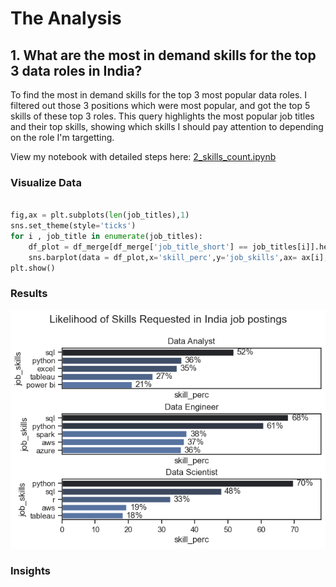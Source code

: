 # The Analysis
## 1. What are the most in demand skills for the top 3 data roles in India?
To find the most in demand skills for the top 3 most popular data roles.
I filtered out those 3 positions which were most popular, and got the top 5 skills of these top 3 roles.
This query highlights the most popular job titles and their top skills, showing which skills I should pay attention to depending on the role I'm targetting.

View my notebook with detailed steps here:
[2_skills_count.ipynb]()

### Visualize Data
``` python

fig,ax = plt.subplots(len(job_titles),1)
sns.set_theme(style='ticks')
for i , job_title in enumerate(job_titles):
    df_plot = df_merge[df_merge['job_title_short'] == job_titles[i]].head(5)
    sns.barplot(data = df_plot,x='skill_perc',y='job_skills',ax= ax[i],hue = 'skill_count',palette='dark:b_r')
plt.show()
```
### Results
![Visualization of top skills for Data Nerds](images/skills_count.png)

### Insights
